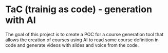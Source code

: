 # TaC (trainig as code) - generation with AI

The goal of this project is to create a POC for a course generation tool that allows the creation of courses using AI to read some course definition in code and generate videos with slides and voice from the code.
